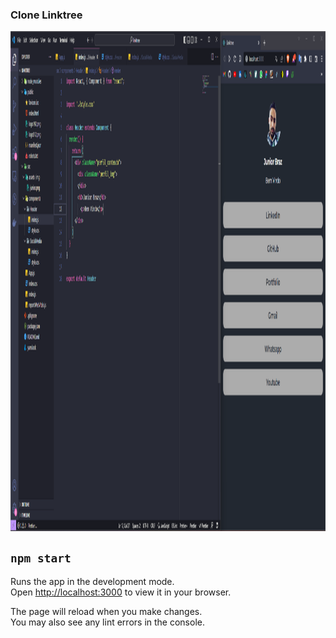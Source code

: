
### Clone Linktree

<img align="center" height="800" width="1024" src="./img/tela.png">

## `npm start`

Runs the app in the development mode.\
Open [http://localhost:3000](http://localhost:3000) to view it in your browser.

The page will reload when you make changes.\
You may also see any lint errors in the console.